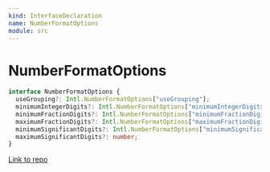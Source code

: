 ```yaml
---
kind: InterfaceDeclaration
name: NumberFormatOptions
module: src
---
```


# NumberFormatOptions

```ts
interface NumberFormatOptions {
  useGrouping?: Intl.NumberFormatOptions["useGrouping"];
  minimumIntegerDigits?: Intl.NumberFormatOptions["minimumIntegerDigits"];
  minimumFractionDigits?: Intl.NumberFormatOptions["minimumFractionDigits"];
  maximumFractionDigits?: Intl.NumberFormatOptions["maximumFractionDigits"];
  minimumSignificantDigits?: Intl.NumberFormatOptions["minimumSignificantDigits"];
  maximumSignificantDigits?: number;
}
```

[Link to repo](https://github.com/ngneat/transloco/blob/master/projects/ngneat/transloco-locale/src/lib/transloco-locale.types.ts#L1-L26)
